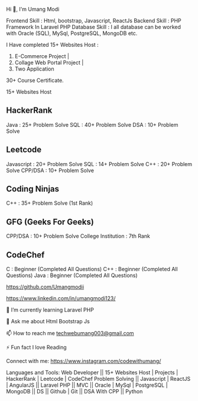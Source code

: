 Hi 👋, I'm Umang Modi

Frontend Skill : Html, bootstrap, Javascript, ReactJs
Backend Skill : PHP Framework In Laravel PHP
Database Skill : I all database can be worked with Oracle (SQL), MySql, PostgreSQL, MongoDB etc.

I Have completed 15+ Websites Host :

  1. E-Commerce Project |
  2. Collage Web Portal Project |
  3. Two Application

30+ Course Certificate.

15+ Websites Host

HackerRank
---------------
Java : 25+ Problem Solve
SQL : 40+ Problem Solve
DSA : 10+ Problem Solve

Leetcode
---------------
Javascript : 20+ Problem Solve
SQL : 14+ Problem Solve
C++ : 20+ Problem Solve
CPP/DSA : 10+ Problem Solve

Coding Ninjas
----------------
C++ : 35+ Problem Solve (1st Rank)

GFG (Geeks For Geeks)
----------------------
CPP/DSA : 10+ Problem Solve
College Institution : 7th Rank 

CodeChef
---------------
C : Beginner (Completed All Questions)
C++ : Beginner (Completed All Questions)
Java : Beginner (Completed All Questions)

https://github.com/Umangmodii

https://www.linkedin.com/in/umangmodi123/

🌱 I’m currently learning Laravel PHP

💬 Ask me about Html Bootstrap Js  

📫 How to reach me techwebumang003@gmail.com

⚡ Fun fact I love Reading

Connect with me:
https://www.instagram.com/codewithumang/

Languages and Tools:
Web Developer || 15+ Websites Host | Projects | HackerRank | Leetcode | CodeChef Problem Solving || Javascript | ReactJS | AngularJS || Laravel PHP || MVC || Oracle | MySql | PostgreSQL | MongoDB || DS || Github | Git || DSA With CPP || Python



